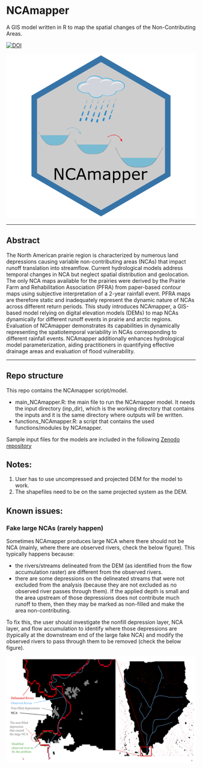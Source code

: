 # NCAmapper
A GIS model written in R to map the spatial changes of the Non-Contributing Areas.

[![DOI](https://zenodo.org/badge/DOI/10.5281/zenodo.11043366.svg)](https://doi.org/10.5281/zenodo.11043366)

![alt text](figures/logo.png "NCAmapper logo")
_____________
## Abstract

The North American prairie region is characterized by numerous land depressions causing variable non-contributing areas (NCAs) that impact runoff translation into streamflow. Current hydrological models address temporal changes in NCA but neglect spatial distribution and geolocation. The only NCA maps available for the prairies were derived by the Prairie Farm and Rehabilitation Association (PFRA) from paper-based contour maps using subjective interpretation of a 2-year rainfall event. PFRA maps are therefore static and inadequately represent the dynamic nature of NCAs across different return periods. This study introduces NCAmapper, a GIS-based model relying on digital elevation models (DEMs) to map NCAs dynamically for different runoff events in prairie and arctic regions. Evaluation of NCAmapper demonstrates its capabilities in dynamically representing the spatiotemporal variability in NCAs corresponding to different rainfall events. NCAmapper additionally enhances hydrological model parameterization, aiding practitioners in quantifying effective drainage areas and evaluation of flood vulnerability.

____________
## Repo structure

This repo contains the NCAmapper script/model.
* main_NCAmapper.R: the main file to run the NCAmapper model. It needs the input directory (inp_dir), which is the working directory that contains the inputs and it is the same directory where outputs will be written.
* functions_NCAmapper.R: a script that contains the used functions/modules by NCAmapper.

Sample input files for the models are included in the following [Zenodo repository](https://zenodo.org/records/11043366)

## Notes:
1. User has to use uncompressed and projected DEM for the model to work.
2. The shapefiles need to be on the same projected system as the DEM.

## Known issues:
### Fake large NCAs (rarely happen)
Sometimes NCAmapper produces large NCA where there should not be NCA (mainly, where there are observed rivers, check the below figure). This typically happens because:

* the rivers/streams delineated from the DEM (as identified from the flow accumulation raster) are different from the observed rivers.
* there are some depressions on the delineated streams that were not excluded from the analysis (because they are not excluded as no observed river passes through them). If the applied depth is small and the area upstream of those depressions does not contribute much runoff to them, then they may be marked as non-filled and make the area non-contributing.

To fix this, the user should investigate the nonfill depression layer, NCA layer, and flow accumulation to identify where those depressions are (typically at the downstream end of the large fake NCA) and modify the observed rivers to pass through them to be removed (check the below figure).

<img src="figures/issues/Fake_gatekeeping_NCA.png" alt="Fake NCA" width="1000"/>
